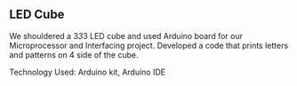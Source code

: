 ## LED Cube
We shouldered a 3*3*3 LED cube and used Arduino board for our Microprocessor and Interfacing project. Developed a code that prints letters and patterns on 4 side of the cube.

Technology Used: Arduino kit, Arduino IDE
